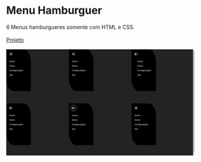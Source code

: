 # Menu Hamburguer
 6 Menus hamburgueres somente com HTML e CSS.<br/><br/>
 [Projeto](https://evandrocalado.github.io/menu-hamburguer-css/)<br/><br/>
 <img src="/Menu.jpg"/>
